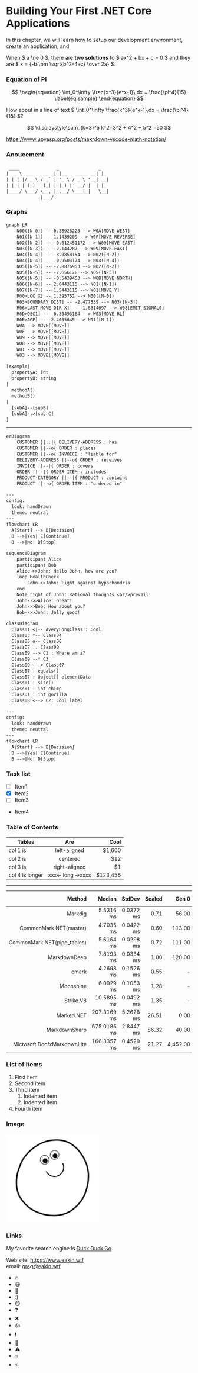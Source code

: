 Building Your First .NET Core Applications
=======

In this chapter, we will learn how to setup our development environment,  
create an application, and

When $ a \ne 0 $, there are **two solutions** to $ ax^2 + bx + c = 0 $ and they are $ x = {-b \pm \sqrt{b^2-4ac} \over 2a} $.

### Equation of Pi

$$
\begin{equation}
  \int_0^\infty \frac{x^3}{e^x-1}\,dx = \frac{\pi^4}{15}
  \label{eq:sample}
\end{equation}
$$

How about in a line of text $ \int_0^\infty \frac{x^3}{e^x-1}\,dx = \frac{\pi^4}{15} $?

$$
\displaystyle\sum_{k=3}^5 k^2=3^2 + 4^2 + 5^2 =50
$$

<https://www.upyesp.org/posts/makrdown-vscode-math-notation/>

### Anoucement

```text
 ____              _               _   
|  _ \  ___   __ _| |__   ___ _ __| |_ 
| | | |/ _ \ / _` | '_ \ / _ \ '__| __|
| |_| | (_) | (_| | |_) |  __/ |  | |_ 
|____/ \___/ \__, |_.__/ \___|_|   \__|
             |___/                 
```

### Graphs
```mermaid
graph LR 
    N00([N-0]) -- 0.38928223 --> W0A[MOVE WEST] 
    N01([N-1]) -- 1.1439209 --> W0F[MOVE REVERSE] 
    N02([N-2]) -- -0.012451172 --> W09[MOVE EAST] 
    N03([N-3]) -- -2.144287 --> W09[MOVE EAST] 
    N04([N-4]) -- -3.0858154 --> N02([N-2]) 
    N04([N-4]) -- -0.9503174 --> N04([N-4]) 
    N05([N-5]) -- -2.8876953 --> N02([N-2]) 
    N05([N-5]) -- -2.656128 --> N05([N-5]) 
    N05([N-5]) -- -0.5439453 --> W0B[MOVE NORTH] 
    N06([N-6]) -- 2.0443115 --> N01([N-1]) 
    N07([N-7]) -- 1.5443115 --> W01[MOVE Y] 
    R00>LOC X] -- 1.395752 --> N00([N-0]) 
    R03>BOUNDARY DIST] -- -2.477539 --> N03([N-3]) 
    R06>LAST MOVE DIR X] -- -1.8814697 --> W08[EMIT SIGNAL0] 
    R0D>OSC1] -- -0.30493164 --> W03[MOVE RL] 
    R0E>AGE] -- -2.4035645 --> N01([N-1]) 
    W0A --> MOVE[[MOVE]] 
    W0F --> MOVE[[MOVE]] 
    W09 --> MOVE[[MOVE]] 
    W0B --> MOVE[[MOVE]] 
    W01 --> MOVE[[MOVE]] 
    W03 --> MOVE[[MOVE]] 
```


```nomnoml
[example|
  propertyA: Int
  propertyB: string
|
  methodA()
  methodB()
|
  [subA]--[subB]
  [subA]-:>[sub C]
]
```
-----------

```mermaid
erDiagram
    CUSTOMER }|..|{ DELIVERY-ADDRESS : has
    CUSTOMER ||--o{ ORDER : places
    CUSTOMER ||--o{ INVOICE : "liable for"
    DELIVERY-ADDRESS ||--o{ ORDER : receives
    INVOICE ||--|{ ORDER : covers
    ORDER ||--|{ ORDER-ITEM : includes
    PRODUCT-CATEGORY ||--|{ PRODUCT : contains
    PRODUCT ||--o{ ORDER-ITEM : "ordered in"
```

```mermaid
---
config:
  look: handDrawn
  theme: neutral
---
flowchart LR
  A[Start] --> B{Decision}
  B -->|Yes| C[Continue]
  B -->|No| D[Stop]
```

```mermaid
sequenceDiagram
    participant Alice
    participant Bob
    Alice->>John: Hello John, how are you?
    loop HealthCheck
        John->>John: Fight against hypochondria
    end
    Note right of John: Rational thoughts <br/>prevail!
    John-->>Alice: Great!
    John->>Bob: How about you?
    Bob-->>John: Jolly good!
```

```mermaid
classDiagram
  Class01 <|-- AveryLongClass : Cool
  Class03 *-- Class04
  Class05 o-- Class06
  Class07 .. Class08
  Class09 --> C2 : Where am i?
  Class09 --* C3
  Class09 --|> Class07
  Class07 : equals()
  Class07 : Object[] elementData
  Class01 : size()
  Class01 : int chimp
  Class01 : int gorilla
  Class08 <--> C2: Cool label
```

```mermaid
---
config:
  look: handDrawn
  theme: neutral
---
flowchart LR
  A[Start] --> B{Decision}
  B -->|Yes| C[Continue]
  B -->|No| D[Stop]
```

### Task list
- [ ] Item1
- [x] Item2
- [ ] Item3
- Item4

### Table of Contents

| Tables   |      Are      |  Cool |
|----------|:-------------:|------:|
| col 1 is |  left-aligned | $1,600 |
| col 2 is | centered |   $12 |
| col 3 is | right-aligned |    $1 |
| col 4 is longer | xxx<- long ->xxxx | $123,456 |

----------------

|                     Method |      Median |    StdDev |Scaled |  Gen 0 | Gen 1|    Gen 2|Bytes Allocated/Op |
|--------------------------: |-----------: |---------: |-----: | -----: |-----:|--------:|-----------------: |
|                    Markdig |   5.5316 ms | 0.0372 ms |  0.71 |   56.00| 21.00|    49.00|      1,285,917.31 |
|     CommonMark.NET(master) |   4.7035 ms | 0.0422 ms |  0.60 |  113.00|  7.00|    49.00|      1,502,404.60 |
|CommonMark.NET(pipe_tables) |   5.6164 ms | 0.0298 ms |  0.72 |  111.00| 56.00|    49.00|      1,863,128.13 |
|               MarkdownDeep |   7.8193 ms | 0.0334 ms |  1.00 |  120.00| 56.00|    49.00|      1,884,854.85 |
|                      cmark |   4.2698 ms | 0.1526 ms |  0.55 |       -|     -|        -|                NA |
|                  Moonshine |   6.0929 ms | 0.1053 ms |  1.28 |       -|     -|        -|                NA |
|                  Strike.V8 |  10.5895 ms | 0.0492 ms |  1.35 |       -|     -|        -|                NA |
|                 Marked.NET | 207.3169 ms | 5.2628 ms | 26.51 |    0.00|  0.00|     0.00|    303,125,228.65 |
|              MarkdownSharp | 675.0185 ms | 2.8447 ms | 86.32 |   40.00| 27.00|    41.00|      2,413,394.17 |
|Microsoft DocfxMarkdownLite | 166.3357 ms | 0.4529 ms | 21.27 |4,452.00|948.00|11,167.00|    180,218,359.60 |

### List of items

1. First item
2. Second item
3. Third item
    1. Indented item
    2. Indented item
4. Fourth item

### Image

![Tux, the Linux mascot](assets/Blob.PNG "Tux, the Linux mascot")

### Links

My favorite search engine is [Duck Duck Go](https://duckduckgo.com "The best search engine for privacy").

Web site: <https://www.eakin.wtf>  
email: <greg@eakin.wtf>  

- :fire:
- :smiley:
- :t-rex:
- :)
- :angry:
- :question:
- :x:
- :+1:
- :exclamation:
- :rocket:
- :warning:
- :star:
- :zap:
